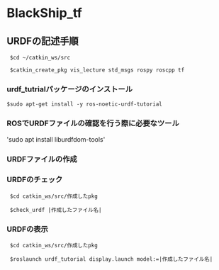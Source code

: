 # BlackShip_tf

## URDFの記述手順

` $cd ~/catkin_ws/src`

` $catkin_create_pkg vis_lecture std_msgs rospy roscpp tf`

### urdf_tutrialパッケージのインストール

` $sudo apt-get install -y ros-noetic-urdf-tutorial `

### ROSでURDFファイルの確認を行う際に必要なツール

'sudo apt install liburdfdom-tools'

### URDFファイルの作成


### URDFのチェック

` $cd catkin_ws/src/作成したpkg`

` $check_urdf |作成したファイル名|`

### URDFの表示

` $cd catkin_ws/src/作成したpkg`

` $roslaunch urdf_tutorial display.launch model:=|作成したファイル名|`
